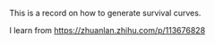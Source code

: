 This is a record on how to generate survival curves.

I learn from https://zhuanlan.zhihu.com/p/113676828
